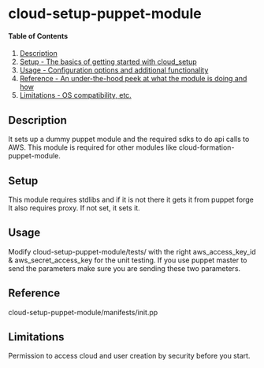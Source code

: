 # cloud-setup-puppet-module

#### Table of Contents

1. [Description](#description)
2. [Setup - The basics of getting started with cloud_setup](#setup)
3. [Usage - Configuration options and additional functionality](#usage)
4. [Reference - An under-the-hood peek at what the module is doing and how](#reference)
5. [Limitations - OS compatibility, etc.](#limitations)

## Description

It sets up a dummy puppet module and the required sdks to do api calls to AWS. This module is required for other modules like cloud-formation-puppet-module.

## Setup

This module requires stdlibs and if it is not there it gets it from puppet forge
It also requires proxy. If not set, it sets it.

## Usage

Modify cloud-setup-puppet-module/tests/ with the right aws_access_key_id & aws_secret_access_key for the unit testing. If you use puppet master to send the parameters make sure you are sending these two parameters.

## Reference

cloud-setup-puppet-module/manifests/init.pp 

## Limitations

Permission to access cloud and user creation by security before you start.



